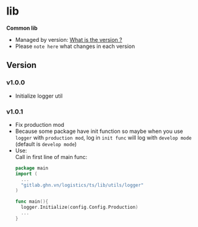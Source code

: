 # lib

**Common lib**
- Managed by version: [What is the version ?
](https://semver.org/)
- Please `note here` what changes in each version

## Version

### v1.0.0
- Initialize logger util
### v1.0.1
- Fix production mod
- Because some package have init function so maybe when you use `logger` with
 `production mod`, log in `init func` will log with `develop mode` (default is `develop mode`)
- Use:  
    Call in first line of main func:
    ```go
  package main
  import (
      ...
      "gitlab.ghn.vn/logistics/ts/lib/utils/logger"
  )
  
  func main(){
      logger.Initialize(config.Config.Production)
      ...
  }
    ```